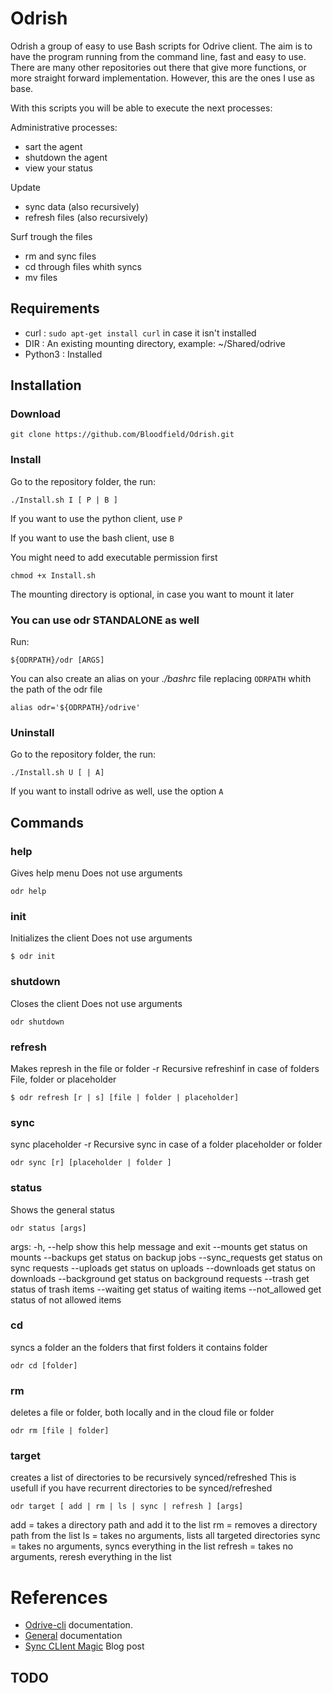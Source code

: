 #	Odrish	#

Odrish a group of easy to use Bash scripts for Odrive client.
The aim is to have the program running  from the command line, fast and easy to use.
There are many other repositories out there that give more functions, or more straight forward implementation.
However, this are the ones I use as base.

With this scripts you will be able to execute the next processes:

Administrative processes:
+ sart the agent 
+ shutdown the agent
+ view your status

Update
+ sync data (also recursively)
+ refresh files (also recursively)

Surf trough the files
+ rm and sync files 
+ cd through files whith syncs
+ mv files

##	Requirements

+	curl	:	`sudo apt-get install curl` in case it isn't installed
+	DIR		:	An existing mounting directory, example: ~/Shared/odrive
+	Python3	:	Installed

##	Installation 

###	Download
`git clone https://github.com/Bloodfield/Odrish.git`

### Install
Go to the repository folder, the run:

```
./Install.sh I [ P | B ]
```

If you want to use the python client, use `P`

If you want to use the bash client, use `B`

You might need to add executable permission first

```
chmod +x Install.sh 
```

The mounting directory is optional, in case you want to mount it later

### You can use odr STANDALONE as well

Run:
```
${ODRPATH}/odr [ARGS]
```

You can also create an alias on your *./bashrc* file replacing `ODRPATH` whith the path of the odr file
```
alias odr='${ODRPATH}/odrive'
```

###	Uninstall

Go to the repository folder, the run:

```
./Install.sh U [ | A]
```
If you want to install odrive as well, use the option `A` 

##	Commands

###		help

Gives help menu
Does not use arguments

```
odr help
```


###		init

Initializes the client
Does not use arguments


```
$ odr init
```


###		shutdown

Closes the client
Does not use arguments
```
odr shutdown
```
###		refresh
Makes represh in the file or folder
-r
Recursive refreshinf in case of folders
File, folder or placeholder
```
$ odr refresh [r | s] [file | folder | placeholder]
```
###		sync
sync placeholder
-r
Recursive sync in case of a folder
placeholder or folder
```
odr sync [r] [placeholder | folder ]
```
###		status
Shows the general status
```
odr status [args]
```
args:
      -h, --help       show this help message and exit
      --mounts         get status on mounts
      --backups        get status on backup jobs
      --sync_requests  get status on sync requests
      --uploads        get status on uploads
      --downloads      get status on downloads
      --background     get status on background requests
      --trash          get status of trash items
      --waiting        get status of waiting items
      --not_allowed    get status of not allowed items

###		cd
syncs a folder an the folders that first folders it contains
folder
```
odr cd [folder]
```
###		rm
deletes a file or folder, both locally and in the cloud
file or folder
```
odr rm [file | folder]
```

###		target

creates a list of directories to be recursively synced/refreshed
This is usefull if you have recurrent directories to be synced/refreshed
```
odr target [ add | rm | ls | sync | refresh ] [args]
```
add = takes a directory path and add it to the list
rm = removes a directory path from the list
ls = takes no arguments, lists all targeted directories
sync = takes no arguments, syncs everything in the list
refresh = takes no arguments, reresh everything in the list

#	References

+	[Odrive-cli](https://docs.odrive.com/docs/odrive-cli) documentation.
+	[General](https://docs.odrive.com/docs/odrive-sync-agent#sync-agent-and-cli-overview?utm_source=medium-cli-magic&utm_medium=blog&utm_campaign=general) documentation
+	[Sync CLIent Magic](https://medium.odrive.com/sync-client-magic-602d858731de) Blog post


##	TODO

